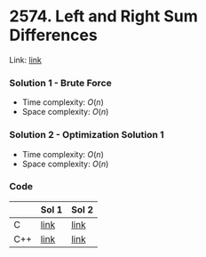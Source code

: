 # 2574. Left and Right Sum Differences
Link: [link](https://leetcode.com/problems/left-and-right-sum-differences/)

### Solution 1 - Brute Force
* Time complexity: $O(n)$
* Space complexity: $O(n)$

### Solution 2 - Optimization Solution 1
* Time complexity: $O(n)$
* Space complexity: $O(n)$

### Code
||Sol 1|Sol 2|
|-|-|-|
|C|[link](./sol_1/main.c)|[link](./sol_2/main.c)|
|C++|[link](./sol_1/main.cpp)|[link](./sol_2/main.cpp)|